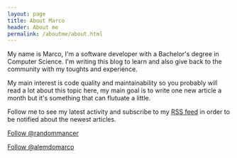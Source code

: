 ```yaml
---
layout: page
title: About Marco
header: About me
permalink: /aboutme/about.html
---
```

My name is Marco, I'm a software developer with a Bachelor's degree in Computer Science.
I'm writing this blog to learn and also give back to the community with my toughts and experience.

My main interest is code quality and maintainability so you probably will read a lot about this topic here, my main goal is to write one new article a month but it's something that can flutuate a little.

Follow me to see my latest activity and subscribe to my [RSS feed](https://www.alemdomarco.com/feed.xml) in order to be notified about the newest articles.

<a class="github-button" href="https://github.com/alemdomarco" data-count-href="/alemdomarco/followers" data-count-api="/users/alemdomarco#followers" data-count-aria-label="# followers on GitHub" aria-label="Follow @alemdomarco on GitHub">Follow @randommancer</a>

<a href="https://twitter.com/alemdomarco" class="twitter-follow-button" data-show-count="true">Follow @alemdomarco</a><script async src="//platform.twitter.com/widgets.js" charset="utf-8"></script>
